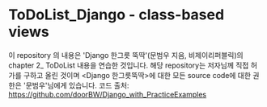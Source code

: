 # ToDoList_Django - class-based views 

이 repository 의 내용은 'Django 한그릇 뚝딱'(문범우 지음, 비제이리퍼블릭)의 chapter 2_ ToDoList 내용을 연습한 것입니다.
해당 repository는 저자님께 직접 허가를 구하고 올린 것이며 <Django 한그릇뚝딱>에 대한 모든 source code에 대한 권한은 '문범우'님에게 있습니다.
코드 출처:
https://github.com/doorBW/Django_with_PracticeExamples
